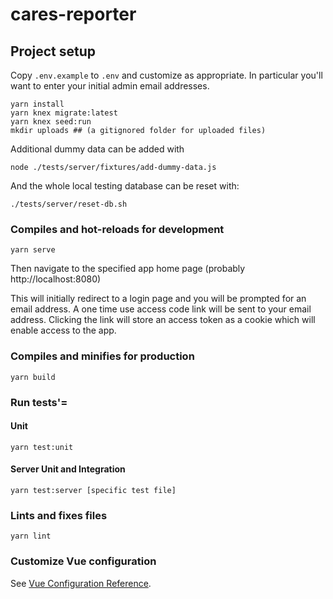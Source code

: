 # cares-reporter

## Project setup

Copy `.env.example` to `.env` and customize as appropriate.
In particular you'll want to enter your initial admin email addresses.

```
yarn install
yarn knex migrate:latest
yarn knex seed:run
mkdir uploads ## (a gitignored folder for uploaded files)
```

Additional dummy data can be added with
```
node ./tests/server/fixtures/add-dummy-data.js
```

And the whole local testing database can be reset with:
```
./tests/server/reset-db.sh
```

### Compiles and hot-reloads for development
```
yarn serve
```

Then navigate to the specified app home page (probably http://localhost:8080)

This will initially redirect to a login page and you will be prompted for an email address. A one time use access code link will be sent to your email address. Clicking the link will store an access token as a cookie which will enable access to the app.

### Compiles and minifies for production
```
yarn build
```

### Run tests'=

#### Unit  
```
yarn test:unit
```

#### Server Unit and Integration
```
yarn test:server [specific test file]
```


### Lints and fixes files
```
yarn lint
```

### Customize Vue configuration
See [Vue Configuration Reference](https://cli.vuejs.org/config/).

